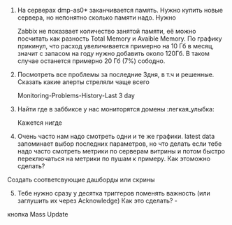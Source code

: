 1.  На серверах dmp-as0* заканчивается память. Нужно купить новые сервера, но непонятно сколько памяти надо. Нужно

    Zabbix не показвает количество занятой памяти, её можно посчитать как разность Total Memory и Avaible Memory. По графику прикинул, что расход увеличивается примерно на 10 Гб в месяц, значит с запасом на году нужно добавить около 120Гб. В таком случае останется примерно 20 Гб (7%) сободно. 

2.  Посмотреть все проблемы за последние 3дня, в т.ч и решенные. Сказать какие алерты стреляли чаще всего

    Monitoring-Problems-History-Last 3 day

3. Найти где в заббиксе у нас мониторятся домены :легкая_улыбка:

    Кажется нигде
    
4. Очень часто нам надо смотреть одни и те же графики. latest data запоминает выбор последних параметров, но что делать если тебе надо часто смотреть метрики по серверам витрины и потом быстро переключаться на метрики по пушам к примеру. Как этоможно сделать? 

Создать соответсвующие дашборды или скрины


5. Тебе нужно сразу у десятка триггеров поменять важность (или заглушить их через Acknowledge) Как это сделать? -

 кнопка Mass Update